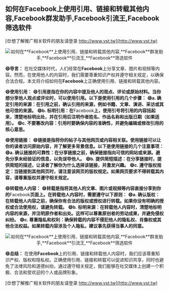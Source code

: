 ## **如何在**Facebook**上使用引用、链接和转载其他内容,**Facebook**群发助手,**Facebook**引流王,**Facebook**筛选软件**

[😍想了解推广相关软件的朋友请登录 http://www.vst.tw](http://www.vst.tw)

 <center><img src="https://vst.tw/MP4/tuiguang/png/4.png" alt="如何在**Facebook**上使用引用、链接和转载其他内容,**Facebook**群发助手,**Facebook**引流王,**Facebook**筛选软件"></center>

**😄导言：**
在社交媒体时代，人们经常在**Facebook**上分享文章、图片和视频等内容。然而，在使用他人的内容时，我们需要尊重知识产权并遵守相关规定，以确保合法合规。本文将介绍如何在**Facebook**上正确使用引用、链接和转载其他内容。

**😄使用引用：**
**😄引用是指在你的内容中提及他人的观点、评论或原始材料。当你想分享他人观点或评论时，可以使用引用。以下是使用引用的几个步骤：**
**😄a. 确定引用的来源：在引用之前，确认引用的来源，例如书籍、文章、演讲、采访或其他可信的来源。**
**😄b. 标明引用：在**Facebook**上，使用引号将引用的内容括起来，清楚地标明出处，并在引用后注明作者姓名、作品名称和出版日期（如果适用）。**
**😄c. 不要篡改内容：引用时要确保内容的准确性，并避免编辑或修改引用的核心意思。**

**😄使用链接：**
**😄链接是指将你的帖子与其他网页或内容相关联。使用链接可以让你的读者访问原始内容，并了解更多背景信息。以下是使用链接的几个注意事项：**
**😄a. 确认链接的可靠性：在分享链接之前，确保链接指向可信的网站或来源。避免分享未经验证的信息，以免误导他人。**
**😄b. 提供简短描述：在分享链接时，提供简短的描述，让读者了解你为什么选择该链接，并激发兴趣。**
**😄c. 遵守版权规定：当链接到其他网页时，请注意该网页的版权规定。如果网页要求不得转载其内容，请尊重版权并遵守相关规定。**

**😄转载他人内容：**
**😄转载是指将其他人的文章、图片或视频等内容直接分享到你的**Facebook**页面上。在转载他人内容时，需要遵守以下原则：**
**😄a. 确认版权：在转载他人内容之前，确保你有合法的版权或授权进行转载。如果你没有明确的授权或合法使用权，请避免转载。**
**😄b. 标明来源：在转载他人内容时，清楚地标明内容的来源，并注明原作者和出处。这样可以尊重原创者的劳动成果，并避免侵权纠纷。**
**😄c. 尊重隐私和权利：确保转载的内容不侵犯他人的隐私权、肖像权或其他合法权益。如果转载内容涉及个人隐私，建议事先获得当事人的同意。**

 <center><img src="https://vst.tw/MP4/tuiguang/png/5.png" alt="如何在**Facebook**上使用引用、链接和转载其他内容,**Facebook**群发助手,**Facebook**引流王,**Facebook**筛选软件"></center>

**😄总结：**
在使用**Facebook**上的引用、链接和转载他人内容时，我们应该尊重知识产权、版权和隐私权。正确使用引用、链接和转载可以促进知识共享，同时也避免了法律风险和道德纠纷。通过遵守相关规定，我们能够在社交媒体上创建一个积极、合法和受欢迎的个人或品牌形象。

[😍想了解推广相关软件的朋友请登录 http://www.vst.tw](http://www.vst.tw)



